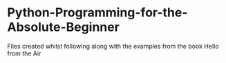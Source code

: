 # Python-Programming-for-the-Absolute-Beginner
Files created whilst following along with the examples from the book
Hello from the Air
